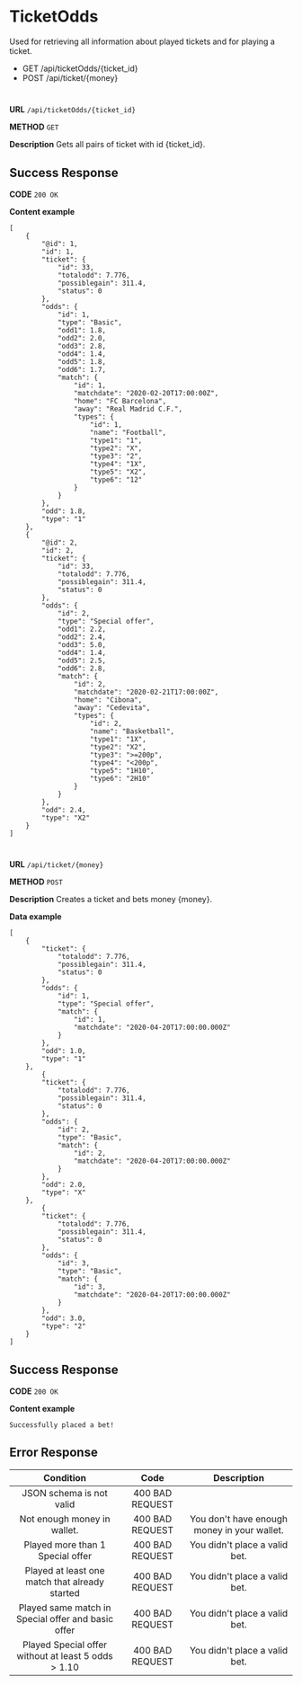 # TicketOdds

Used for retrieving all information about played tickets and for playing a ticket.


* GET /api/ticketOdds/{ticket_id}
* POST /api/ticket/{money}
#
**URL** ``` /api/ticketOdds/{ticket_id} ```

**METHOD** ``` GET ```

**Description** Gets all pairs of ticket with id {ticket_id}.

## Success Response

**CODE** ``` 200 OK ```

**Content example**
```
[
    {
        "@id": 1,
        "id": 1,
        "ticket": {
            "id": 33,
            "totalodd": 7.776,
            "possiblegain": 311.4,
            "status": 0
        },
        "odds": {
            "id": 1,
            "type": "Basic",
            "odd1": 1.8,
            "odd2": 2.0,
            "odd3": 2.8,
            "odd4": 1.4,
            "odd5": 1.8,
            "odd6": 1.7,
            "match": {
                "id": 1,
                "matchdate": "2020-02-20T17:00:00Z",
                "home": "FC Barcelona",
                "away": "Real Madrid C.F.",
                "types": {
                    "id": 1,
                    "name": "Football",
                    "type1": "1",
                    "type2": "X",
                    "type3": "2",
                    "type4": "1X",
                    "type5": "X2",
                    "type6": "12"
                }
            }
        },
        "odd": 1.8,
        "type": "1"
    },
    {
        "@id": 2,
        "id": 2,
        "ticket": {
            "id": 33,
            "totalodd": 7.776,
            "possiblegain": 311.4,
            "status": 0
        },
        "odds": {
            "id": 2,
            "type": "Special offer",
            "odd1": 2.2,
            "odd2": 2.4,
            "odd3": 5.0,
            "odd4": 1.4,
            "odd5": 2.5,
            "odd6": 2.8,
            "match": {
                "id": 2,
                "matchdate": "2020-02-21T17:00:00Z",
                "home": "Cibona",
                "away": "Cedevita",
                "types": {
                    "id": 2,
                    "name": "Basketball",
                    "type1": "1X",
                    "type2": "X2",
                    "type3": ">=200p",
                    "type4": "<200p",
                    "type5": "1H10",
                    "type6": "2H10"
                }
            }
        },
        "odd": 2.4,
        "type": "X2"
    }
]
```
#
**URL** ``` /api/ticket/{money} ```

**METHOD** ``` POST ```

**Description** Creates a ticket and bets money {money}.

**Data example** 

```
[
    {
        "ticket": {
            "totalodd": 7.776,
            "possiblegain": 311.4,
            "status": 0
        },
        "odds": {
            "id": 1,
            "type": "Special offer",
            "match": {
            	"id": 1,
            	"matchdate": "2020-04-20T17:00:00.000Z"
            }
        },
        "odd": 1.0,
        "type": "1"
    },
        {
        "ticket": {
            "totalodd": 7.776,
            "possiblegain": 311.4,
            "status": 0
        },
        "odds": {
            "id": 2,
            "type": "Basic",
            "match": {
            	"id": 2,
            	"matchdate": "2020-04-20T17:00:00.000Z"
            }
        },
        "odd": 2.0,
        "type": "X"
    },
        {
        "ticket": {
            "totalodd": 7.776,
            "possiblegain": 311.4,
            "status": 0
        },
        "odds": {
            "id": 3,
            "type": "Basic",
            "match": {
            	"id": 3,
            	"matchdate": "2020-04-20T17:00:00.000Z"
            }
        },
        "odd": 3.0,
        "type": "2"
    }
]
```
## Success Response

**CODE** ``` 200 OK ```

**Content example**

```
Successfully placed a bet!
```

## Error Response

|Condition|Code|Description|
|:---:|:---:|:---:|
|JSON schema is not valid|400 BAD REQUEST||
|Not enough money in wallet.|400 BAD REQUEST|You don't have enough money in your wallet.|
|Played more than 1 Special offer|400 BAD REQUEST|You didn't place a valid bet.|
|Played at least one match that already started|400 BAD REQUEST|You didn't place a valid bet.|
|Played same match in Special offer and basic offer|400 BAD REQUEST|You didn't place a valid bet.|
|Played Special offer without at least 5 odds > 1.10|400 BAD REQUEST|You didn't place a valid bet.|